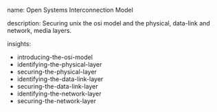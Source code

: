 name: Open Systems Interconnection Model

description: Securing unix the osi model and the physical, data-link and network, media layers.

insights:
  - introducing-the-osi-model
  - identifying-the-physical-layer
  - securing-the-physical-layer
  - identifying-the-data-link-layer
  - securing-the-data-link-layer
  - identifying-the-network-layer
  - securing-the-network-layer
 
